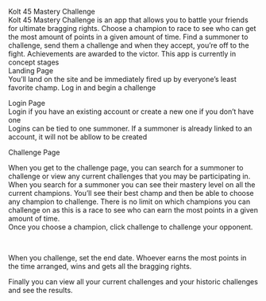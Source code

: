 Kolt 45 Mastery Challenge
 <br/>
Kolt 45 Mastery Challenge is an app that allows you to battle your friends for ultimate bragging rights. Choose a champion to race to see who can get the most amount of points in a given amount of time. Find a summoner to challenge, send them a challenge and when they accept, you’re off to the fight. Achievements are awarded to the victor. This app is currently in concept stages
 <br/>
Landing Page
 <br/>
You’ll land on the site and be immediately fired up by everyone’s least favorite champ. Log in and begin a challenge
  <br/>

Login Page
 <br/>
Login if you have an existing account or create a new one if you don’t have one
 <br/>
Logins can be tied to one summoner. If a summoner is already linked to an account, it will not be abllow to be created

  

Challenge Page
 <br/>


When you get to the challenge page, you can search for a summoner to challenge or view any current challenges that you may be participating in. 
 <br/>
When you search for a summoner you can see their mastery level on all the current champions. You’ll see their best champ and then be able to choose any champion to challenge. There is no limit on which champions you can challenge on as this is a race to see who can earn the most points in a given amount of time. 
 <br/>
Once you choose a champion, click challenge to challenge your opponent.

  <br/>

When you challenge, set the end date. Whoever earns the most points in the time arranged, wins and gets all the bragging rights. 
  <br/>

Finally you can view all your current challenges and your historic challenges and see the results.
